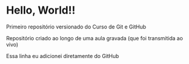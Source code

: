 # Hello, World!!
 Primeiro repositório versionado do Curso de Git e GitHub
 
 Repositório criado ao longo de uma aula gravada (que foi transmitida ao vivo)

 Essa linha eu adicionei diretamente do GitHub

